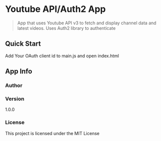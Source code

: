 # Youtube API/Auth2 App

> App that uses Youtube API v3 to fetch and display channel data and latest videos. Uses Auth2 library to authenticate

## Quick Start

Add Your OAuth client id to main.js and open index.html

## App Info

### Author


### Version

1.0.0

### License

This project is licensed under the MIT License
